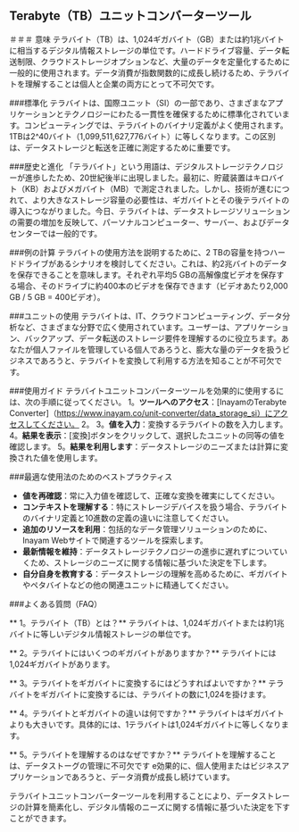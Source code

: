 ## Terabyte（TB）ユニットコンバーターツール

＃＃＃ 意味
テラバイト（TB）は、1,024ギガバイト（GB）または約1兆バイトに相当するデジタル情報ストレージの単位です。ハードドライブ容量、データ転送制限、クラウドストレージオプションなど、大量のデータを定量化するために一般的に使用されます。データ消費が指数関数的に成長し続けるため、テラバイトを理解することは個人と企業の両方にとって不可欠です。

###標準化
テラバイトは、国際ユニット（SI）の一部であり、さまざまなアプリケーションとテクノロジーにわたる一貫性を確保するために標準化されています。コンピューティングでは、テラバイトのバイナリ定義がよく使用されます。1TBは2^40バイト（1,099,511,627,776バイト）に等しくなります。この区別は、データストレージと転送を正確に測定するために重要です。

###歴史と進化
「テラバイト」という用語は、デジタルストレージテクノロジーが進歩したため、20世紀後半に出現しました。最初に、貯蔵装置はキロバイト（KB）およびメガバイト（MB）で測定されました。しかし、技術が進むにつれて、より大きなストレージ容量の必要性は、ギガバイトとその後テラバイトの導入につながりました。今日、テラバイトは、データストレージソリューションの需要の増加を反映して、パーソナルコンピューター、サーバー、およびデータセンターでは一般的です。

###例の計算
テラバイトの使用方法を説明するために、2 TBの容量を持つハードドライブがあるシナリオを検討してください。これは、約2兆バイトのデータを保存できることを意味します。それぞれ平均5 GBの高解像度ビデオを保存する場合、そのドライブに約400本のビデオを保存できます（ビデオあたり2,000 GB / 5 GB = 400ビデオ）。

###ユニットの使用
テラバイトは、IT、クラウドコンピューティング、データ分析など、さまざまな分野で広く使用されています。ユーザーは、アプリケーション、バックアップ、データ転送のストレージ要件を理解するのに役立ちます。あなたが個人ファイルを管理している個人であろうと、膨大な量のデータを扱うビジネスであろうと、テラバイトを変換して利用する方法を知ることが不可欠です。

###使用ガイド
テラバイトユニットコンバーターツールを効果的に使用するには、次の手順に従ってください。
1。**ツールへのアクセス**：[InayamのTerabyte Converter]（https://www.inayam.co/unit-converter/data_storage_si）にアクセスしてください。
2。
3。**値を入力**：変換するテラバイトの数を入力します。
4。**結果を表示**：[変換]ボタンをクリックして、選択したユニットの同等の値を確認します。
5。**結果を利用します**：データストレージのニーズまたは計算に変換された値を使用します。

###最適な使用法のためのベストプラクティス
-  **値を再確認**：常に入力値を確認して、正確な変換を確実にしてください。
-  **コンテキストを理解する**：特にストレージデバイスを扱う場合、テラバイトのバイナリ定義と10進数の定義の違いに注意してください。
-  **追加のリソースを利用**：包括的なデータ管理ソリューションのために、Inayam Webサイトで関連するツールを探索します。
-  **最新情報を維持**：データストレージテクノロジーの進歩に遅れずについていくため、ストレージのニーズに関する情報に基づいた決定を下します。
-  **自分自身を教育する**：データストレージの理解を高めるために、ギガバイトやペタバイトなどの他の関連ユニットに精通してください。

###よくある質問（FAQ）

** 1。テラバイト（TB）とは？**
テラバイトは、1,024ギガバイトまたは約1兆バイトに等しいデジタル情報ストレージの単位です。

** 2。テラバイトにはいくつのギガバイトがありますか？**
テラバイトには1,024ギガバイトがあります。

** 3。テラバイトをギガバイトに変換するにはどうすればよいですか？**
テラバイトをギガバイトに変換するには、テラバイトの数に1,024を掛けます。

** 4。テラバイトとギガバイトの違いは何ですか？**
テラバイトはギガバイトよりも大きいです。具体的には、1テラバイトは1,024ギガバイトに等しくなります。

** 5。テラバイトを理解するのはなぜですか？**
テラバイトを理解することは、データストーグの管理に不可欠です e効果的に、個人使用またはビジネスアプリケーションであろうと、データ消費が成長し続けています。

テラバイトユニットコンバーターツールを利用することにより、データストレージの計算を簡素化し、デジタル情報のニーズに関する情報に基づいた決定を下すことができます。